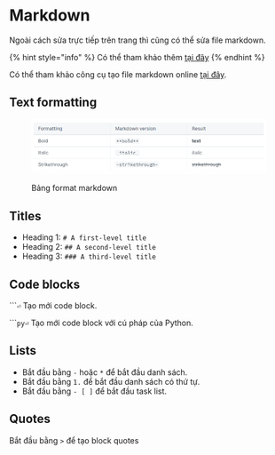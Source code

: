 # Markdown

Ngoài cách sửa trực tiếp trên trang thì cũng có thể sửa file markdown.

{% hint style="info" %}
Có thể tham khảo thêm [tại đây](https://commonmark.org/help/)
{% endhint %}

Có thể tham khảo công cụ tạo file markdown online [tại đây](https://stackedit.io/app).

## Text formatting

<figure><img src="../../.gitbook/assets/image (3).png" alt=""><figcaption><p>Bảng format markdown</p></figcaption></figure>

## Titles

* Heading 1: `# A first-level title`
* Heading 2: `## A second-level title`
* Heading 3: `### A third-level title`

## Code blocks

\`\`\``⏎` Tạo mới code block.

\`\`\``py⏎` Tạo mới code block với cú pháp của Python.

## Lists

* Bắt đầu bằng `-` hoặc `*` để bắt đầu danh sách.
* Bắt đầu bằng `1.` để bắt đầu danh sách có thứ tự.
* Bắt đầu bằng `- [ ]` để bắt đầu task list.

## Quotes

Bắt đầu bằng `>` để tạo block quotes
